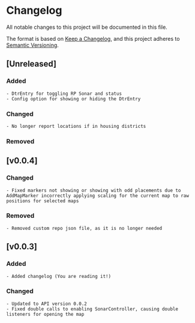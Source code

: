 # Changelog

All notable changes to this project will be documented in this file.

The format is based on [Keep a Changelog](https://keepachangelog.com/en/1.1.0/),
and this project adheres to [Semantic Versioning](https://semver.org/spec/v2.0.0.html).

## [Unreleased]

### Added
	- DtrEntry for toggling RP Sonar and status
	- Config option for showing or hiding the DtrEntry

### Changed
	- No longer report locations if in housing districts

### Removed

## [v0.0.4]

### Changed
	- Fixed markers not showing or showing with odd placements due to AddMapMarker incorrectly applying scaling for the current map to raw positions for selected maps

### Removed
	- Removed custom repo json file, as it is no longer needed	

## [v0.0.3]

### Added
	- Added changelog (You are reading it!)

### Changed
	- Updated to API version 0.0.2
	- Fixed double calls to enabling SonarController, causing double listeners for opening the map